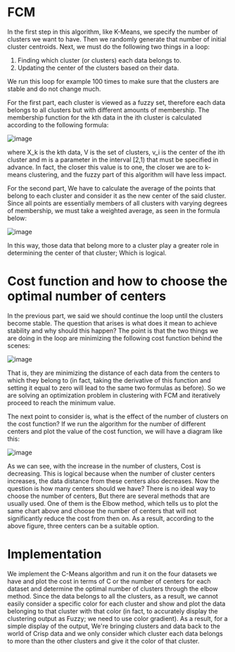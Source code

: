 # FCM
In the first step in this algorithm, like K-Means, we specify the number of clusters we want to have. Then we randomly generate that number of initial cluster centroids. Next, we must do the following two things in a loop:

1. Finding which cluster (or clusters) each data belongs to.
2. Updating the center of the clusters based on their data.

We run this loop for example 100 times to make sure that the clusters are stable and do not change much.

For the first part, each cluster is viewed as a fuzzy set, therefore each data belongs to all clusters but with different amounts of membership. The membership function for the kth data in the ith cluster is calculated according to the following formula:

![image](https://github.com/MahdiTheGreat/FCM/assets/47212121/924dbceb-8e72-4890-ba1a-b985f116f844)


where X_k is the kth data, V is the set of clusters, v_i is the center of the ith cluster and m is a parameter in the interval [2,1) that must be specified in advance. In fact, the closer this value is to one, the closer we are to k-means clustering, and the fuzzy part of this algorithm will have less impact.

For the second part, We have to calculate the average of the points that belong to each cluster and consider it as the new center of the said cluster. Since all points are essentially members of all clusters with varying degrees of membership, we must take a weighted average, as seen in the formula below:

![image](https://github.com/MahdiTheGreat/FCM/assets/47212121/6bf4380d-8675-4776-81fe-934a294ed6f4)

In this way, those data that belong more to a cluster play a greater role in determining the center of that cluster; Which is logical.

# Cost function and how to choose the optimal number of centers

In the previous part, we said we should continue the loop until the clusters become stable. The question that arises is what does it mean to achieve stability and why should this happen? The point is that the two things we are doing in the loop are minimizing the following cost function behind the scenes:

![image](https://github.com/MahdiTheGreat/FCM/assets/47212121/47b5773b-756f-422c-918a-a57ca355e518)


That is, they are minimizing the distance of each data from the centers to which they belong to (in fact, taking the derivative of this function and setting it equal to zero will lead to the same two formulas as before). So we are solving an optimization problem in clustering with FCM and iteratively proceed to reach the minimum value.

The next point to consider is, what is the effect of the number of clusters on the cost function? If we run the algorithm for the number of different centers and plot the value of the cost function, we will have a diagram like this:

![image](https://github.com/MahdiTheGreat/FCM/assets/47212121/7ddf07e1-be20-4981-bae1-275376aaadd9)

As we can see, with the increase in the number of clusters, Cost is decreasing. This is logical because when the number of cluster centers increases, the data distance from these centers also decreases.
Now the question is how many centers should we have? There is no ideal way to choose the number of centers, But there are several methods that are usually used. One of them is the Elbow method, which tells us to plot the same chart above and choose the number of centers that will not significantly reduce the cost from then on. As a result, according to the above figure, three centers can be a suitable option.

# Implementation
We implement the C-Means algorithm and run it on the four datasets we have and plot the cost in terms of C or the number of centers for each dataset and determine the optimal number of clusters through the elbow method. Since the data belongs to all the clusters, as a result, we cannot easily consider a specific color for each cluster and show and plot the data belonging to that cluster with that color (in fact, to accurately display the clustering output as Fuzzy; we need to use color gradient). As a result, for a simple display of the output, We're bringing clusters and data back to the world of Crisp data and we only consider which cluster each data belongs to more than the other clusters and give it the color of that cluster.




